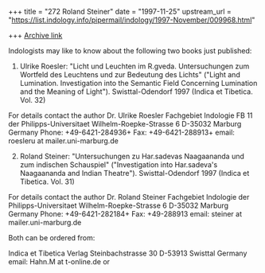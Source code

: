 +++
title = "272 Roland Steiner"
date = "1997-11-25"
upstream_url = "https://list.indology.info/pipermail/indology/1997-November/009968.html"

+++
[Archive link](https://list.indology.info/pipermail/indology/1997-November/009968.html)

Indologists may like to know about the following two books just published:

1. Ulrike Roesler: "Licht und Leuchten im R.gveda. Untersuchungen zum
Wortfeld des Leuchtens und zur Bedeutung des Lichts" ("Light and
Lumination. Investigation into the Semantic Field Concerning Lumination and
the Meaning of Light"). Swisttal-Odendorf 1997 (Indica et Tibetica. Vol. 32)

For details contact the author
Dr. Ulrike Roesler
Fachgebiet Indologie
FB 11 der Philipps-Universitaet
Wilhelm-Roepke-Strasse 6
D-35032 Marburg
Germany
Phone: +49-6421-284936+
Fax: +49-6421-288913+
email: roesleru at mailer.uni-marburg.de

2. Roland Steiner: "Untersuchungen zu Har.sadevas Naagaananda und zum
indischen Schauspiel" ("Investigation into Har.sadeva's Naagaananda and
Indian Theatre"). Swisttal-Odendorf 1997 (Indica et Tibetica. Vol. 31)

For details contact the author
Dr. Roland Steiner
Fachgebiet Indologie
der Philipps-Universitaet
Wilhelm-Roepke-Strasse 6
D-35032 Marburg
Germany
Phone: +49-6421-282184+
Fax: +49-288913
email: steiner at mailer.uni-marburg.de

Both can be ordered from:

Indica et Tibetica Verlag
Steinbachstrasse 30
D-53913 Swisttal
Germany
email: Hahn.M at t-online.de or



